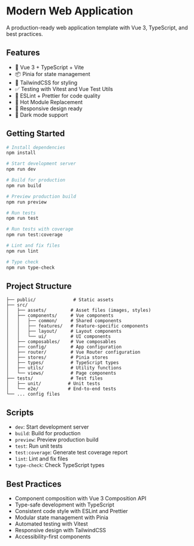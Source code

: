 # Modern Web Application

A production-ready web application template with Vue 3, TypeScript, and best practices.

## Features

- 🚀 Vue 3 + TypeScript + Vite
- 📦 Pinia for state management
- 🎨 TailwindCSS for styling
- ✅ Testing with Vitest and Vue Test Utils
- 📝 ESLint + Prettier for code quality
- 🔄 Hot Module Replacement
- 📱 Responsive design ready
- 🌙 Dark mode support

## Getting Started

```bash
# Install dependencies
npm install

# Start development server
npm run dev

# Build for production
npm run build

# Preview production build
npm run preview

# Run tests
npm run test

# Run tests with coverage
npm run test:coverage

# Lint and fix files
npm run lint

# Type check
npm run type-check
```

## Project Structure

```
├── public/              # Static assets
├── src/
│   ├── assets/         # Asset files (images, styles)
│   ├── components/     # Vue components
│   │   ├── common/     # Shared components
│   │   ├── features/   # Feature-specific components
│   │   ├── layout/     # Layout components
│   │   └── ui/         # UI components
│   ├── composables/    # Vue composables
│   ├── config/         # App configuration
│   ├── router/         # Vue Router configuration
│   ├── stores/         # Pinia stores
│   ├── types/          # TypeScript types
│   ├── utils/          # Utility functions
│   └── views/          # Page components
├── tests/              # Test files
│   ├── unit/          # Unit tests
│   └── e2e/           # End-to-end tests
└── ... config files
```

## Scripts

- `dev`: Start development server
- `build`: Build for production
- `preview`: Preview production build
- `test`: Run unit tests
- `test:coverage`: Generate test coverage report
- `lint`: Lint and fix files
- `type-check`: Check TypeScript types

## Best Practices

- Component composition with Vue 3 Composition API
- Type-safe development with TypeScript
- Consistent code style with ESLint and Prettier
- Modular state management with Pinia
- Automated testing with Vitest
- Responsive design with TailwindCSS
- Accessibility-first components
